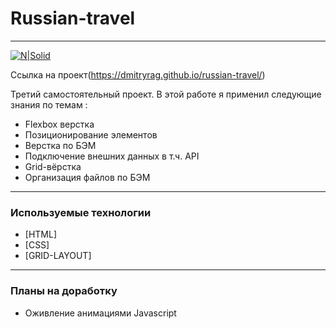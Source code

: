 # Russian-travel

____

[![N|Solid](https://pictures.s3.yandex.net/animation_topic/logo.svg)](https://praktikum.yandex.ru/)

Ссылка на проект(https://dmitryrag.github.io/russian-travel/)

Третий самостоятельный проект. В этой работе я применил следующие знания по темам :

  - Flexbox верстка
  - Позиционирование элементов
  - Верстка по БЭМ
  - Подключение внешних данных в т.ч. API
  - Grid-вёрстка
  - Организация файлов по БЭМ
---

### Используемые технологии


* [HTML]
* [CSS]
* [GRID-LAYOUT]
---

### Планы на доработку

 - Оживление анимациями Javascript

